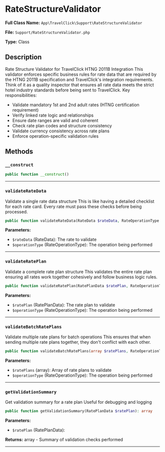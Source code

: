 # RateStructureValidator

**Full Class Name:** `App\TravelClick\Support\RateStructureValidator`

**File:** `Support/RateStructureValidator.php`

**Type:** Class

## Description

Rate Structure Validator for TravelClick HTNG 2011B Integration
This validator enforces specific business rules for rate data that are required
by the HTNG 2011B specification and TravelClick's integration requirements.
Think of it as a quality inspector that ensures all rate data meets the
strict hotel industry standards before being sent to TravelClick.
Key responsibilities:
- Validate mandatory 1st and 2nd adult rates (HTNG certification requirement)
- Verify linked rate logic and relationships
- Ensure date ranges are valid and coherent
- Check rate plan codes and structure consistency
- Validate currency consistency across rate plans
- Enforce operation-specific validation rules

## Methods

### `__construct`

```php
public function __construct()
```

---

### `validateRateData`

Validate a single rate data structure
This is like having a detailed checklist for each rate card.
Every rate must pass these checks before being processed.

```php
public function validateRateData(RateData $rateData, RateOperationType $operationType): void
```

**Parameters:**

- `$rateData` (RateData): The rate to validate
- `$operationType` (RateOperationType): The operation being performed

---

### `validateRatePlan`

Validate a complete rate plan structure
This validates the entire rate plan ensuring all rates work together
cohesively and follow business logic rules.

```php
public function validateRatePlan(RatePlanData $ratePlan, RateOperationType $operationType): void
```

**Parameters:**

- `$ratePlan` (RatePlanData): The rate plan to validate
- `$operationType` (RateOperationType): The operation being performed

---

### `validateBatchRatePlans`

Validate multiple rate plans for batch operations
This ensures that when sending multiple rate plans together,
they don't conflict with each other.

```php
public function validateBatchRatePlans(array $ratePlans, RateOperationType $operationType): void
```

**Parameters:**

- `$ratePlans` (array<RatePlanData>): Array of rate plans to validate
- `$operationType` (RateOperationType): The operation being performed

---

### `getValidationSummary`

Get validation summary for a rate plan
Useful for debugging and logging

```php
public function getValidationSummary(RatePlanData $ratePlan): array
```

**Parameters:**

- `$ratePlan` (RatePlanData): 

**Returns:** array - Summary of validation checks performed

---

